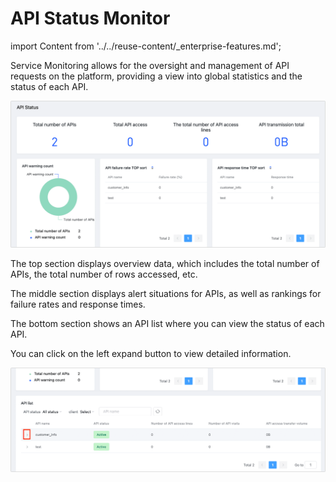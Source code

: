 # API Status Monitor
import Content from '../../reuse-content/_enterprise-features.md';

<Content />

Service Monitoring allows for the oversight and management of API requests on the platform, providing a view into global statistics and the status of each API.

![](../../images/monito_api_1.png)

The top section displays overview data, which includes the total number of APIs, the total number of rows accessed, etc.

The middle section displays alert situations for APIs, as well as rankings for failure rates and response times.

The bottom section shows an API list where you can view the status of each API.

You can click on the left expand button to view detailed information.

![](../../images/monito_api_2.png)